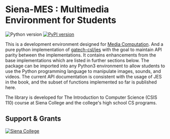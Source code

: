 # Siena-MES : Multimedia Environment for Students

![Python version](https://badgen.net/pypi/python/siena-mes)
[![PyPI version](https://flat.badgen.net/pypi/v/siena-mes?color=orange&icon=pypi)](https://pypi.org/project/siena-mes/)

This is a development environment designed for [Media Computation](http://web.eecs.umich.edu/~mjguz/mediacomp/mediaComp-teach/). And a pure python implementation of [gatech-csl/jes]([https://github.com/vuejs/vue](https://github.com/gatech-csl/jes)) with the goal to maintain API parity between the implementations. It contains enhancements from the base implementations which are listed in further sections below. The package can be imported into any Python3  environment to allow students to use the Python programming language to manipulate images, sounds, and videos.  The current API documentation is consistent with the usage of JES in the book, and the subset of functions implemented so far is published here.

The library is developed for The Introduction to Computer Science (CSIS 110) course at Siena College and the college's high school CS programs. 

## Support & Grants

[![Siena College](https://badgen.net/static/Supported%20By/Siena%20College?color=006747)](https://siena.edu)
